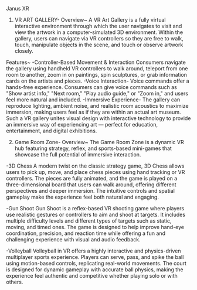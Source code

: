 Janus XR
1. VR ART GALLERY-
Overview~
A VR Art Gallery is a fully virtual interactive environment through which the user navigates to visit and view the artwork in a computer-simulated 3D environment. Within the gallery, users can navigate via VR controllers so they are free to walk, touch,       manipulate objects in the scene, and touch or observe artwork closely. 

Features~
-Controller-Based Movement & Interaction
Consumers navigate the gallery using handheld VR controllers to walk around, teleport from one room to another, zoom in on paintings, spin sculptures, or grab information cards on the artists and pieces.
-Voice Interaction-
Voice commands offer a hands-free experience. Consumers can give voice commands such as "Show artist info," "Next room," "Play audio guide," or "Zoom in," and users feel more natural and included.
-Immersive Experience-
The gallery can reproduce lighting, ambient noise, and realistic room acoustics to maximize immersion, making users feel as if they are within an actual art museum. Such a VR gallery unites visual design with interactive technology to provide an immersive way of experiencing art — perfect for education, entertainment, and digital exhibitions.

2. Game Room Zone-
Overview~
The Game Room Zone is a dynamic VR hub featuring strategy, reflex, and sports-based mini-games that showcase the full potential of immersive interaction.

-3D Chess
A modern twist on the classic strategy game, 3D Chess allows users to pick up, move, and place chess pieces using hand tracking or VR controllers. The pieces are fully animated, and the game is played on a three-dimensional board that users can walk around, offering different perspectives and deeper immersion. The intuitive controls and spatial gameplay make the experience feel both natural and engaging.

-Gun Shoot
Gun Shoot is a reflex-based VR shooting game where players use realistic gestures or controllers to aim and shoot at targets. It includes multiple difficulty levels and different types of targets such as static, moving, and timed ones. The game is designed to help improve hand-eye coordination, precision, and reaction time while offering a fun and challenging experience with visual and audio feedback.

-Volleyball
Volleyball in VR offers a highly interactive and physics-driven multiplayer sports experience. Players can serve, pass, and spike the ball using motion-based controls, replicating real-world movements. The court is designed for dynamic gameplay with accurate ball physics, making the experience feel authentic and competitive whether playing solo or with others.

